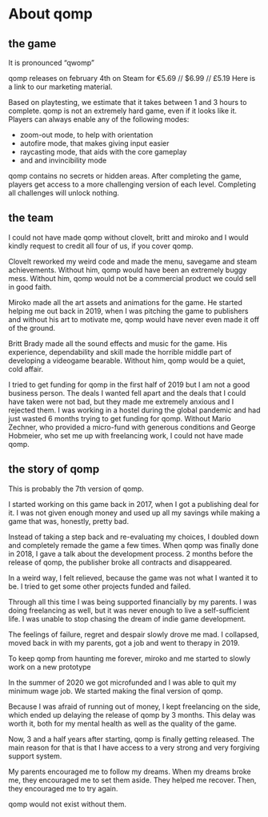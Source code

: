 <h1>About qomp</h1>
<h2>the game</h2>

It is pronounced “qwomp”


qomp releases on february 4th on Steam for €5.69 // $6.99 // £5.19
Here is a link to our marketing material.


Based on playtesting, we estimate that it takes between 1 and 3 hours to complete.
qomp is not an extremely hard game, even if it looks like it.
Players can always enable any of the following modes:

- zoom-out mode, to help with orientation
- autofire mode, that makes giving input easier
- raycasting mode, that aids with the core gameplay 
- and and invincibility mode


qomp contains no secrets or hidden areas. 
After completing the game, players get access to a more challenging version of each level. Completing all challenges will unlock nothing.

<h2>the team</h2>

I could not have made qomp without clovelt, britt and miroko and I would kindly request to credit all four of us, if you cover qomp.

Clovelt reworked my weird code and made the menu, savegame and steam achievements. Without him, qomp would have been an extremely buggy mess. Without him, qomp would not be a commercial product we could sell in good faith.

Miroko made all the art assets and animations for the game. He started helping me out back in 2019, when I was pitching the game to publishers and without his art to motivate me, qomp would have never even made it off of the ground. 

Britt Brady made all the sound effects and music for the game. His experience, dependability and skill made the horrible middle part of developing a videogame bearable. Without him, qomp would be a quiet, cold affair.




I tried to get funding for qomp in the first half of 2019 but I am not a good business person. The deals I wanted fell apart and the deals that I could have taken were not bad, but they made me extremely anxious and I rejected them.
I was working in a hostel during the global pandemic and had just wasted 6 months trying to get funding for qomp. Without Mario Zechner, who provided a micro-fund with generous conditions and George Hobmeier, who set me up with freelancing work, I could not have made qomp. 

<h2>the story of qomp</h2>

This is probably the 7th version of qomp.


I started working on this game back in 2017, when I got a publishing deal for it. I was not given enough money and used up all my savings while making a game that was, honestly, pretty bad.

Instead of taking a step back and re-evaluating my choices, I doubled down and completely remade the game a few times.
When qomp was finally done in 2018, I gave a talk about the development process. 
2 months before the release of qomp, the publisher broke all contracts and disappeared.

In a weird way, I felt relieved, because the game was not what I wanted it to be.
I tried to get some other projects funded and failed.

Through all this time I was being supported financially by my parents. I was doing freelancing as well, but it was never enough to live a self-sufficient life.
I was unable to stop chasing the dream of indie game development.

The feelings of failure, regret and despair slowly drove me mad. 
I collapsed, moved back in with my parents, got a job and went to therapy in 2019.

To keep qomp from haunting me forever, miroko and me started to slowly work on a new prototype

In the summer of 2020 we got  microfunded and I was able to quit my minimum wage job. We started making the final version of qomp.

Because I was afraid of running out of money, I kept freelancing on the side, which ended up delaying the release of qomp by 3 months. This delay was worth it, both for my mental health as well as the quality of the game.



Now, 3 and a half years after starting, qomp is finally getting released.
The main reason for that is that I have access to a very strong and very forgiving support system.


My parents encouraged me to follow my dreams. 
When my dreams broke me, they encouraged me to set them aside.
They helped me recover.
Then, they encouraged me to try again.


qomp would not exist without them.
